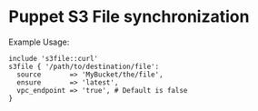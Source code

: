 # Puppet S3 File synchronization

Example Usage:

    include 's3file::curl'
    s3file { '/path/to/destination/file':
      source       => 'MyBucket/the/file',
      ensure       => 'latest',
      vpc_endpoint => 'true', # Default is false
    }
    
